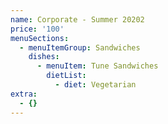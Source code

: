```yaml
---
name: Corporate - Summer 20202
price: '100'
menuSections:
  - menuItemGroup: Sandwiches
    dishes:
      - menuItem: Tune Sandwiches
        dietList:
          - diet: Vegetarian
extra:
  - {}
---
```

